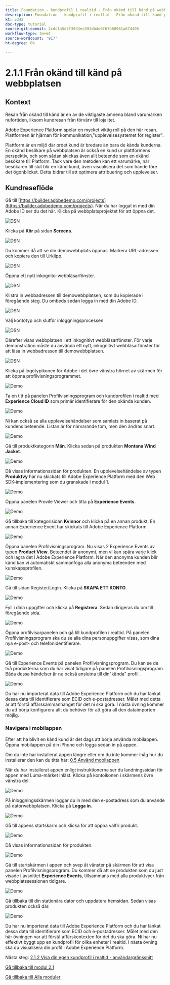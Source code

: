 ```yaml
---
title: Foundation - kundprofil i realtid - Från okänd till känd på webbplatsen
description: Foundation - kundprofil i realtid - Från okänd till känd på webbplatsen
kt: 5342
doc-type: tutorial
source-git-commit: 2cdc145d7f3933ec593db4e6f67b60961a674405
workflow-type: tm+mt
source-wordcount: '917'
ht-degree: 0%

---
```


# 2.1.1 Från okänd till känd på webbplatsen

## Kontext

Resan från okänd till känd är en av de viktigaste ämnena bland varumärken nuförtiden, liksom kundresan från förvärv till lojalitet.

Adobe Experience Platform spelar en mycket viktig roll på den här resan. Plattformen är hjärnan för kommunikation,&quot;upplevelsesystemet för register&quot;.

Plattform är en miljö där ordet kund är bredare än bara de kända kunderna. En okänd besökare på webbplatsen är också en kund ur plattformens perspektiv, och som sådan skickas även allt beteende som en okänd besökare till Platform. Tack vare den metoden kan ett varumärke, när besökaren till slut blir en känd kund, även visualisera det som hände före det ögonblicket. Detta bidrar till att optimera attribuering och upplevelser.

## Kundreseflöde

Gå till [https://builder.adobedemo.com/projects](https://builder.adobedemo.com/projects). När du har loggat in med din Adobe ID ser du det här. Klicka på webbplatsprojektet för att öppna det.

![DSN](../../gettingstarted/gettingstarted/images/web8.png)

Klicka på **Kör** på sidan **Screens**.

![DSN](../../gettingstarted/gettingstarted/images/web2.png)

Du kommer då att se din demowebbplats öppnas. Markera URL-adressen och kopiera den till Urklipp.

![DSN](../../gettingstarted/gettingstarted/images/web3.png)

Öppna ett nytt inkognito-webbläsarfönster.

![DSN](../../gettingstarted/gettingstarted/images/web4.png)

Klistra in webbadressen till demowebbplatsen, som du kopierade i föregående steg. Du ombeds sedan logga in med din Adobe ID.

![DSN](../../gettingstarted/gettingstarted/images/web5.png)

Välj kontotyp och slutför inloggningsprocessen.

![DSN](../../gettingstarted/gettingstarted/images/web6.png)

Därefter visas webbplatsen i ett inkognitivt webbläsarfönster. För varje demonstration måste du använda ett nytt, inkognitivt webbläsarfönster för att läsa in webbadressen till demowebbplatsen.

![DSN](../../gettingstarted/gettingstarted/images/web7.png)

Klicka på logotypikonen för Adobe i det övre vänstra hörnet av skärmen för att öppna profilvisningsprogrammet.

![Demo](../../datacollection/module1.2/images/pv1.png)

Ta en titt på panelen Profilvisningsprogram och kundprofilen i realtid med **Experience Cloud ID** som primär identifierare för den okända kunden.

![Demo](../../datacollection/module1.2/images/pv2.png)

Ni kan också se alla upplevelsehändelser som samlats in baserat på kundens beteende. Listan är för närvarande tom, men den ändras snart.

![Demo](../../datacollection/module1.2/images/pv3.png)

Gå till produktkategorin **Män**. Klicka sedan på produkten **Montana Wind Jacket**.

![Demo](../../datacollection/module1.2/images/pv4.png)

Då visas informationssidan för produkten. En upplevelsehändelse av typen **Produktvy** har nu skickats till Adobe Experience Platform med den Web SDK-implementering som du granskade i modul 1.

![Demo](../../datacollection/module1.2/images/pv5.png)

Öppna panelen Provile Viewer och titta på **Experience Events**.

![Demo](../../datacollection/module1.2/images/pv6.png)

Gå tillbaka till kategorisidan **Kvinnor** och klicka på en annan produkt. En annan Experience Event har skickats till Adobe Experience Platform.

![Demo](../../datacollection/module1.2/images/pv7.png)

Öppna panelen Profilvisningsprogram. Nu visas 2 Experience Events av typen **Product View**. Beteendet är anonymt, men vi kan spåra varje klick och lagra det i Adobe Experience Platform. När den anonyma kunden blir känd kan vi automatiskt sammanfoga alla anonyma beteenden med kunskapsprofilen.

![Demo](../../datacollection/module1.2/images/pv8.png)

Gå till sidan Register/Login. Klicka på **SKAPA ETT KONTO**.

![Demo](../../datacollection/module1.2/images/pv9.png)

Fyll i dina uppgifter och klicka på **Registrera**. Sedan dirigeras du om till föregående sida.

![Demo](../../datacollection/module1.2/images/pv10.png)

Öppna profilvisarpanelen och gå till kundprofilen i realtid. På panelen Profilvisningsprogram ska du se alla dina personuppgifter visas, som dina nya e-post- och telefonidentifierare.

![Demo](../../datacollection/module1.2/images/pv11.png)

Gå till Experience Events på panelen Profilvisningsprogram. Du kan se de två produkterna som du har visat tidigare på panelen Profilvisningsprogram. Båda dessa händelser är nu också anslutna till din&quot;kända&quot; profil.

![Demo](../../datacollection/module1.2/images/pv12.png)

Du har nu importerat data till Adobe Experience Platform och du har länkat dessa data till identifierare som ECID och e-postadresser. Målet med detta är att förstå affärssammanhanget för det ni ska göra. I nästa övning kommer du att börja konfigurera allt du behöver för att göra all den dataimporten möjlig.

### Navigera i mobilappen

Efter att ha blivit en känd kund är det dags att börja använda mobilappen. Öppna mobilappen på din iPhone och logga sedan in på appen.

Om du inte har installerat appen längre eller om du inte kommer ihåg hur du installerar den kan du titta här: [0.5 Använd mobilappen](../../gettingstarted/gettingstarted/ex5.md)

När du har installerat appen enligt instruktionerna ser du landningssidan för appen med Luma-märket inläst. Klicka på kontoikonen i skärmens övre vänstra del.

![Demo](./images/app_hp.png)

På inloggningsskärmen loggar du in med den e-postadress som du använde på datorwebbplatsen. Klicka på **Logga in**.

![Demo](./images/app_acc.png)

Gå till appens startskärm och klicka för att öppna valfri produkt.

![Demo](./images/app_hp.png)

Då visas informationssidan för produkten.

![Demo](./images/app_carst.png)

Gå till startskärmen i appen och svep åt vänster på skärmen för att visa panelen Profilvisningsprogram. Du kommer då att se produkten som du just visade i avsnittet **Experience Events**, tillsammans med alla produktvyer från webbplatssessionen tidigare.

![Demo](./images/app_after_carst.png)

Gå tillbaka till din stationära dator och uppdatera hemsidan. Sedan visas produkten också där.

![Demo](./images/lb_x_aftermobile.png)

Du har nu importerat data till Adobe Experience Platform och du har länkat dessa data till identifierare som ECID och e-postadresser. Målet med den här övningen var att förstå affärskontexten för det du ska göra. Ni har nu effektivt byggt upp en kundprofil för olika enheter i realtid. I nästa övning ska du visualisera din profil i Adobe Experience Platform.

Nästa steg: [2.1.2 Visa din egen kundprofil i realtid - användargränssnitt](./ex2.md)

[Gå tillbaka till modul 2.1](./real-time-customer-profile.md)

[Gå tillbaka till Alla moduler](../../../overview.md)
